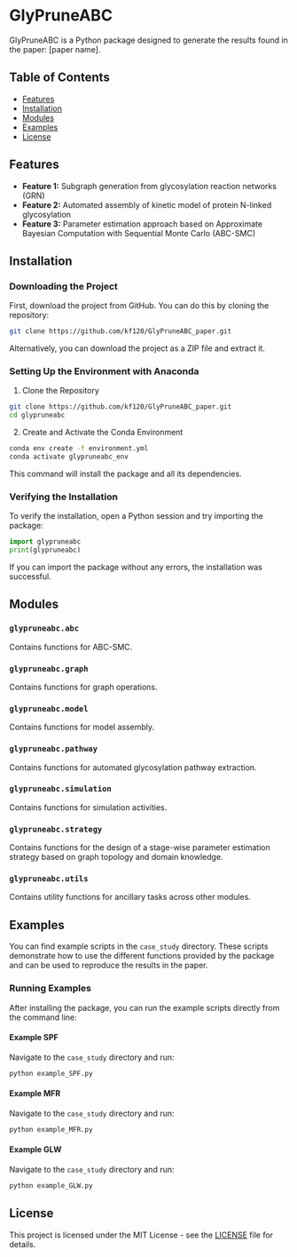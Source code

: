
# GlyPruneABC

GlyPruneABC is a Python package designed to generate the results found in the paper: [paper name].

## Table of Contents

- [Features](#features)
- [Installation](#installation)
- [Modules](#modules)
- [Examples](#examples)
- [License](#license)

## Features

- **Feature 1:** Subgraph generation from glycosylation reaction networks (GRN)
- **Feature 2:** Automated assembly of kinetic model of protein N-linked glycosylation
- **Feature 3:** Parameter estimation approach based on Approximate Bayesian Computation with Sequential Monte Carlo (ABC-SMC)

## Installation

### Downloading the Project

First, download the project from GitHub. You can do this by cloning the repository:

```bash
git clone https://github.com/kf120/GlyPruneABC_paper.git
```

Alternatively, you can download the project as a ZIP file and extract it.

### Setting Up the Environment with Anaconda

1. Clone the Repository

```bash
git clone https://github.com/kf120/GlyPruneABC_paper.git
cd glypruneabc
```

2. Create and Activate the Conda Environment
```bash
conda env create -f environment.yml
conda activate glypruneabc_env
```

This command will install the package and all its dependencies.

### Verifying the Installation

To verify the installation, open a Python session and try importing the package:

```python
import glypruneabc
print(glypruneabc)
```

If you can import the package without any errors, the installation was successful.

## Modules

### `glypruneabc.abc`
Contains functions for ABC-SMC.

### `glypruneabc.graph`
Contains functions for graph operations.

### `glypruneabc.model`
Contains functions for model assembly.

### `glypruneabc.pathway`
Contains functions for automated glycosylation pathway extraction.

### `glypruneabc.simulation`
Contains functions for simulation activities.

### `glypruneabc.strategy`
Contains functions for the design of a stage-wise parameter estimation strategy based on graph topology and domain knowledge.

### `glypruneabc.utils`
Contains utility functions for ancillary tasks across other modules. 

## Examples

You can find example scripts in the `case_study` directory. These scripts demonstrate how to use the different functions provided by the package and can be used to reproduce the results in the paper.

### Running Examples

After installing the package, you can run the example scripts directly from the command line:

#### Example SPF

Navigate to the `case_study` directory and run:

```bash
python example_SPF.py
```

#### Example MFR

Navigate to the `case_study` directory and run:

```bash
python example_MFR.py
```

#### Example GLW

Navigate to the `case_study` directory and run:

```bash
python example_GLW.py
```


## License

This project is licensed under the MIT License - see the [LICENSE](LICENSE) file for details.
